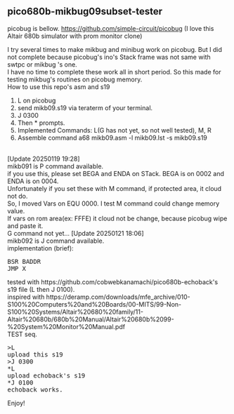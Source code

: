 ## pico680b-mikbug09subset-tester<BR>

picobug is bellow.
https://github.com/simple-circuit/picobug
(I love this Altair 680b simulator with prom monitor clone)<BR>

I try several times to make mikbug and minibug work on picobug. But I did not complete because picobug's ino's Stack frame was not same with swtpc or mikbug 's one.<BR>
I have no time to complete these work all in short period.
So this made for testing mikbug's routines on picobug memory.
<BR>
How to use this repo's asm and s19
1. L on picobug
2. send mikb09.s19 via teraterm of your terminal.
3. J 0300
4. Then * prompts.
5. Implemented Commands: L(G has not yet, so not well tested), M, R
6. Assemble command
    a68 mikb09.asm -l mikb09.lst -s mikb09.s19
<BR>
[Update 20250119 19:28]<BR>
mikb091 is P command available.<BR>
if you use this, please set BEGA and ENDA on STack. BEGA is on 0002 and ENDA is on 0004.<BR>
Unfortunately if you set these with M command, if protected area, it cloud not do.<BR>
So, I moved Vars on EQU 0000. I test M command could change memory value.<BR>
If vars on rom area(ex: FFFE) it cloud not be change, because picobug wipe and paste it.<BR>
G command not yet...
[Update 20250121 18:06]<BR>
mikb092 is J command available.<BR>
implementation (brief): <BR>
<PRE>
BSR BADDR
JMP X
</PRE>
tested with https://github.com/cobwebkanamachi/pico680b-echoback's s19 file (L then J 0100).<BR>
inspired with https://deramp.com/downloads/mfe_archive/010-S100%20Computers%20and%20Boards/00-MITS/99-Non-S100%20Systems/Altair%20680%20family/11-Altair%20680b/680b%20Manual/Altair%20680b%2099-%20System%20Monitor%20Manual.pdf<BR>
TEST seq.<BR><PRE>
>L
upload this s19
>J 0300
*L
upload echoback's s19
*J 0100
echoback works.</PRE>
Enjoy!<BR>


